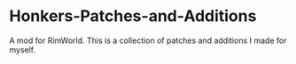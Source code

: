 # Honkers-Patches-and-Additions

A mod for RimWorld. This is a collection of patches and additions I made for myself.
